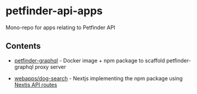 # petfinder-api-apps
Mono-repo for apps relating to Petfinder API

## Contents

- [petfinder-graphql](./graphql) - Docker image + npm package to scaffold petfinder-graphql proxy server

- [webapps/dog-search](./webapps/dog-search/) - Nextjs implementing the npm package using [Nextjs API routes](https://nextjs.org/docs/api-routes/introduction)

